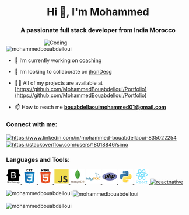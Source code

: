 <h1 align="center">Hi 👋, I'm Mohammed</h1>
<h3 align="center">A passionate full stack developer from India Morocco</h3>
<img width="400" alt="Coding" align="right" src="https://th.bing.com/th/id/R.5c8f08b5fe55e12baae6fc54e46c343a?rik=hb8qO5jgNw2XxA&pid=ImgRaw&r=0"> 
<p align="left"> <img src="https://komarev.com/ghpvc/?username=mohammedbouabdelloui&label=Profile%20views&color=0e75b6&style=flat" alt="mohammedbouabdelloui" /> </p>

- 🔭 I’m currently working on [coaching](https://github.com/MohammedBouabdelloui/coaching)

- 👯 I’m looking to collaborate on [jhonDesg](https://github.com/AbdallahIsmaili/jhonDesg)

- 👨‍💻 All of my projects are available at [https://github.com/MohammedBouabdelloui/Portfolio](https://github.com/MohammedBouabdelloui/Portfolio)

- 📫 How to reach me **bouabdellaouimohammed01@gmail.com**

<h3 align="left">Connect with me:</h3>
<p align="left">
<a href="https://linkedin.com/in/https://www.linkedin.com/in/mohammed-bouabdellaoui-835022254" target="blank"><img align="center" src="https://raw.githubusercontent.com/rahuldkjain/github-profile-readme-generator/master/src/images/icons/Social/linked-in-alt.svg" alt="https://www.linkedin.com/in/mohammed-bouabdellaoui-835022254" height="30" width="40" /></a>
<a href="https://stackoverflow.com/users/https://stackoverflow.com/users/18018846/simo" target="blank"><img align="center" src="https://raw.githubusercontent.com/rahuldkjain/github-profile-readme-generator/master/src/images/icons/Social/stack-overflow.svg" alt="https://stackoverflow.com/users/18018846/simo" height="30" width="40" /></a>
</p>

<h3 align="left">Languages and Tools:</h3>
<p align="left"> <a href="https://getbootstrap.com" target="_blank" rel="noreferrer"> <img src="https://raw.githubusercontent.com/devicons/devicon/master/icons/bootstrap/bootstrap-plain-wordmark.svg" alt="bootstrap" width="40" height="40"/> </a> <a href="https://www.w3schools.com/css/" target="_blank" rel="noreferrer"> <img src="https://raw.githubusercontent.com/devicons/devicon/master/icons/css3/css3-original-wordmark.svg" alt="css3" width="40" height="40"/> </a> <a href="https://www.w3.org/html/" target="_blank" rel="noreferrer"> <img src="https://raw.githubusercontent.com/devicons/devicon/master/icons/html5/html5-original-wordmark.svg" alt="html5" width="40" height="40"/> </a> <a href="https://developer.mozilla.org/en-US/docs/Web/JavaScript" target="_blank" rel="noreferrer"> <img src="https://raw.githubusercontent.com/devicons/devicon/master/icons/javascript/javascript-original.svg" alt="javascript" width="40" height="40"/> </a> <a href="https://www.mongodb.com/" target="_blank" rel="noreferrer"> <img src="https://raw.githubusercontent.com/devicons/devicon/master/icons/mongodb/mongodb-original-wordmark.svg" alt="mongodb" width="40" height="40"/> </a> <a href="https://www.mysql.com/" target="_blank" rel="noreferrer"> <img src="https://raw.githubusercontent.com/devicons/devicon/master/icons/mysql/mysql-original-wordmark.svg" alt="mysql" width="40" height="40"/> </a> <a href="https://www.php.net" target="_blank" rel="noreferrer"> <img src="https://raw.githubusercontent.com/devicons/devicon/master/icons/php/php-original.svg" alt="php" width="40" height="40"/> </a> <a href="https://www.python.org" target="_blank" rel="noreferrer"> <img src="https://raw.githubusercontent.com/devicons/devicon/master/icons/python/python-original.svg" alt="python" width="40" height="40"/> </a> <a href="https://reactjs.org/" target="_blank" rel="noreferrer"> <img src="https://raw.githubusercontent.com/devicons/devicon/master/icons/react/react-original-wordmark.svg" alt="react" width="40" height="40"/> </a> <a href="https://reactnative.dev/" target="_blank" rel="noreferrer"> <img src="https://reactnative.dev/img/header_logo.svg" alt="reactnative" width="40" height="40"/> </a> </p>

<p><img align="left" src="https://github-readme-stats.vercel.app/api/top-langs?username=mohammedbouabdelloui&show_icons=true&locale=en&layout=compact" alt="mohammedbouabdelloui" /></p>

<p>&nbsp;<img align="center" src="https://github-readme-stats.vercel.app/api?username=mohammedbouabdelloui&show_icons=true&locale=en" alt="mohammedbouabdelloui" /></p>

<p><img align="center" src="https://github-readme-streak-stats.herokuapp.com/?user=mohammedbouabdelloui&" alt="mohammedbouabdelloui" /></p>
